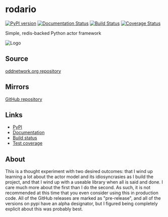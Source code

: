 # rodario

[![PyPI version](https://badge.fury.io/py/rodario.svg)](https://pypi.python.org/pypi/rodario/) [![Documentation Status](https://readthedocs.org/projects/rodario/badge/?version=latest)](https://rodario.readthedocs.org) [![Build Status](https://semaphoreci.com/api/v1/projects/1bdb25a6-3956-4ad0-bafd-4497c3685f13/496501/shields_badge.svg)](https://semaphoreci.com/haliphax/rodario) [![Coverage Status](https://coveralls.io/repos/haliphax/rodario/badge.svg?branch=master&service=github)](https://coveralls.io/github/haliphax/rodario?branch=master)

Simple, redis-backed Python actor framework

![Logo](https://oddnetwork.org/hx/rodario.png)

## Source

[oddnetwork.org repository](https://git.oddnetwork.org/haliphax/rodario)

## Mirrors

[GitHub repository](https://github.com/haliphax/rodario)

## Links

- [PyPI](https://pypi.python.org/pypi/rodario)
- [Documentation](https://rodario.readthedocs.org)
- [Build status](https://semaphoreci.com/haliphax/rodario)
- [Test coverage](https://coveralls.io/github/haliphax/rodario)

## About

This is a thought experiment with two desired outcomes: that I wind up learning
a lot about the actor model and its idiosyncrasies as I build the project, and
that I wind up with a useable library when all is said and done. I care much
more about the first than I do the second. As such, it is not recommended at
this time that you even consider using this in production code. All of the
GitHub releases are marked as "pre-release", and all of the versions on pypi
have an alpha designator, but I figured being completely explicit about this
was probably best.
